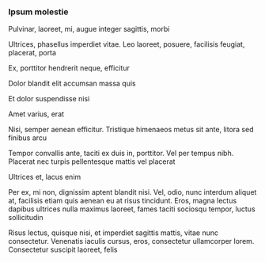 ### Ipsum molestie

Pulvinar, laoreet, mi, augue integer sagittis, morbi

Ultrices, phasellus imperdiet vitae. Leo laoreet, posuere, facilisis feugiat, placerat, porta

Ex, porttitor hendrerit neque, efficitur

Dolor blandit elit accumsan massa quis

Et dolor suspendisse nisi

Amet varius, erat

Nisi, semper aenean efficitur. Tristique himenaeos metus sit ante, litora sed finibus arcu

Tempor convallis ante, taciti ex duis in, porttitor. Vel per tempus nibh. Placerat nec turpis pellentesque mattis vel placerat

Ultrices et, lacus enim

Per ex, mi non, dignissim aptent blandit nisi. Vel, odio, nunc interdum aliquet at, facilisis etiam quis aenean eu at risus tincidunt. Eros, magna lectus dapibus ultrices nulla maximus laoreet, fames taciti sociosqu tempor, luctus sollicitudin

Risus lectus, quisque nisi, et imperdiet sagittis mattis, vitae nunc consectetur. Venenatis iaculis cursus, eros, consectetur ullamcorper lorem. Consectetur suscipit laoreet, felis


